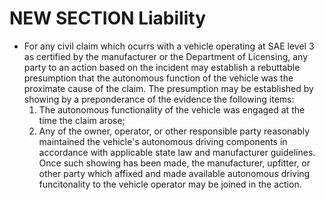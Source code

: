 # NEW SECTION Liability
- For any civil claim which ocurrs with a vehicle operating at SAE level 3 as certified by the manufacturer or the Department of Licensing, any party to an action based on the incident may establish a rebuttable presumption that the autonomous function of the vehicle was the proximate cause of the claim. The presumption may be established by showing by a preponderance of the evidence the following items:
    1. The autonomous functionality of the vehicle was engaged at the time the claim arose; 
    2. Any of the owner, operator, or other responsible party reasonably maintained the vehicle's autonomous driving components in accordance with applicable state law and manufacturer guidelines. 
Once such showing has been made, the manufacturer, upfitter, or other party which affixed and made available autonomous driving funcitonality to the vehicle operator may be joined in the action.



